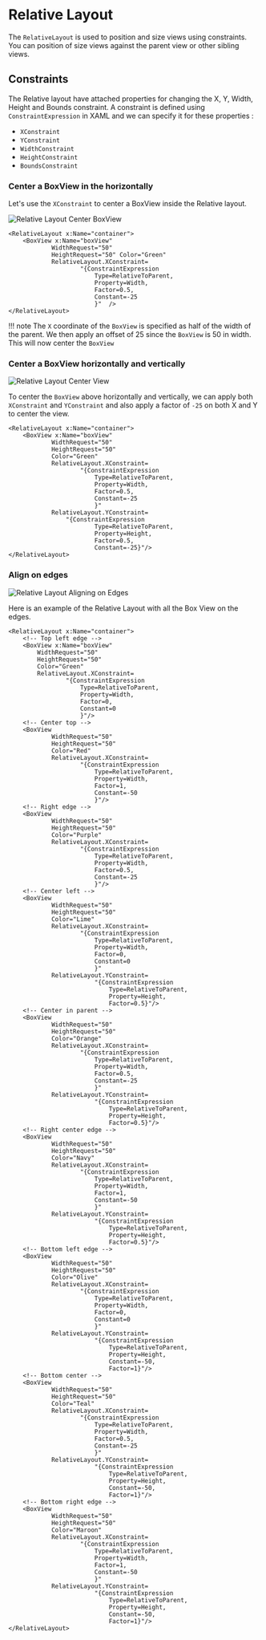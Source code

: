 # Relative Layout

The `RelativeLayout` is used to position and size views using constraints. You can position of size views against the parent view or other sibling views.

## Constraints

The Relative layout have attached properties for changing the X, Y, Width, Height and Bounds constraint. A constraint is defined using `ConstraintExpression` in XAML and we can specify it for these properties :

* `XConstraint`
* `YConstraint`
* `WidthConstraint`
* `HeightConstraint`
* `BoundsConstraint`


### Center a BoxView in the horizontally 

Let's use the `XConstraint` to center a BoxView inside the Relative layout.

![Relative Layout Center BoxView](../images/layouts/relative-layout-center-in-parent.png)

```xaml
<RelativeLayout x:Name="container">
    <BoxView x:Name="boxView" 
            WidthRequest="50" 
            HeightRequest="50" Color="Green" 
            RelativeLayout.XConstraint=
                    "{ConstraintExpression 
                        Type=RelativeToParent,
                        Property=Width, 
                        Factor=0.5,
                        Constant=-25
                        }"  />           
</RelativeLayout>
```

!!! note
    The `X` coordinate of the `BoxView` is specified as half of the width of the parent. We then apply an offset of 25 since the `BoxView` is 50 in width. This will now center the `BoxView`


### Center a BoxView horizontally and vertically

![Relative Layout Center View](../images/layouts/realtive-layout-center-view.png)

To center the `BoxView` above horizontally and vertically, we can apply both `XConstraint` and `YConstraint` and also apply a factor of `-25` on both X and Y to center the view.

```xaml
<RelativeLayout x:Name="container">
    <BoxView x:Name="boxView" 
            WidthRequest="50" 
            HeightRequest="50" 
            Color="Green" 
            RelativeLayout.XConstraint=
                    "{ConstraintExpression 
                        Type=RelativeToParent,
                        Property=Width, 
                        Factor=0.5,
                        Constant=-25
                        }"
            RelativeLayout.YConstraint=
                "{ConstraintExpression 
                        Type=RelativeToParent,
                        Property=Height,
                        Factor=0.5,
                        Constant=-25}"/>
</RelativeLayout>
```

### Align on edges

![Relative Layout Aligning on Edges](../images/layouts/realtive-layout-edges.png)

Here is an example of the Relative Layout with all the Box View on the edges.

```xaml
<RelativeLayout x:Name="container">
    <!-- Top left edge -->
    <BoxView x:Name="boxView" 
        WidthRequest="50" 
        HeightRequest="50" 
        Color="Green" 
        RelativeLayout.XConstraint=
                "{ConstraintExpression 
                    Type=RelativeToParent,
                    Property=Width, 
                    Factor=0,
                    Constant=0
                    }"/>
    <!-- Center top -->
    <BoxView 
            WidthRequest="50" 
            HeightRequest="50" 
            Color="Red" 
            RelativeLayout.XConstraint=
                    "{ConstraintExpression 
                        Type=RelativeToParent,
                        Property=Width, 
                        Factor=1,
                        Constant=-50
                        }"/>
    <!-- Right edge -->
    <BoxView 
            WidthRequest="50" 
            HeightRequest="50" 
            Color="Purple" 
            RelativeLayout.XConstraint=
                    "{ConstraintExpression 
                        Type=RelativeToParent,
                        Property=Width, 
                        Factor=0.5,
                        Constant=-25
                        }"/>
    <!-- Center left -->
    <BoxView 
            WidthRequest="50" 
            HeightRequest="50" 
            Color="Lime" 
            RelativeLayout.XConstraint=
                    "{ConstraintExpression 
                        Type=RelativeToParent,
                        Property=Width, 
                        Factor=0,
                        Constant=0
                        }" 
            RelativeLayout.YConstraint=
                        "{ConstraintExpression 
                            Type=RelativeToParent,
                            Property=Height,
                            Factor=0.5}"/> 
    <!-- Center in parent -->
    <BoxView 
            WidthRequest="50" 
            HeightRequest="50" 
            Color="Orange" 
            RelativeLayout.XConstraint=
                    "{ConstraintExpression 
                        Type=RelativeToParent,
                        Property=Width, 
                        Factor=0.5,
                        Constant=-25
                        }" 
            RelativeLayout.YConstraint=
                        "{ConstraintExpression 
                            Type=RelativeToParent,
                            Property=Height,
                            Factor=0.5}"/>
    <!-- Right center edge -->
    <BoxView 
            WidthRequest="50" 
            HeightRequest="50" 
            Color="Navy" 
            RelativeLayout.XConstraint=
                    "{ConstraintExpression 
                        Type=RelativeToParent,
                        Property=Width, 
                        Factor=1,
                        Constant=-50
                        }" 
            RelativeLayout.YConstraint=
                        "{ConstraintExpression 
                            Type=RelativeToParent,
                            Property=Height,
                            Factor=0.5}"/>
    <!-- Bottom left edge -->
    <BoxView 
            WidthRequest="50" 
            HeightRequest="50" 
            Color="Olive" 
            RelativeLayout.XConstraint=
                    "{ConstraintExpression 
                        Type=RelativeToParent,
                        Property=Width, 
                        Factor=0,
                        Constant=0
                        }" 
            RelativeLayout.YConstraint=
                        "{ConstraintExpression 
                            Type=RelativeToParent,
                            Property=Height,
                            Constant=-50,
                            Factor=1}"/>
    <!-- Bottom center -->
    <BoxView 
            WidthRequest="50" 
            HeightRequest="50" 
            Color="Teal" 
            RelativeLayout.XConstraint=
                    "{ConstraintExpression 
                        Type=RelativeToParent,
                        Property=Width, 
                        Factor=0.5,
                        Constant=-25
                        }" 
            RelativeLayout.YConstraint=
                        "{ConstraintExpression 
                            Type=RelativeToParent,
                            Property=Height,
                            Constant=-50,
                            Factor=1}"/>
    <!-- Bottom right edge -->
    <BoxView 
            WidthRequest="50" 
            HeightRequest="50" 
            Color="Maroon" 
            RelativeLayout.XConstraint=
                    "{ConstraintExpression 
                        Type=RelativeToParent,
                        Property=Width, 
                        Factor=1,
                        Constant=-50
                        }" 
            RelativeLayout.YConstraint=
                        "{ConstraintExpression 
                            Type=RelativeToParent,
                            Property=Height,
                            Constant=-50,
                            Factor=1}"/>             
</RelativeLayout>
```